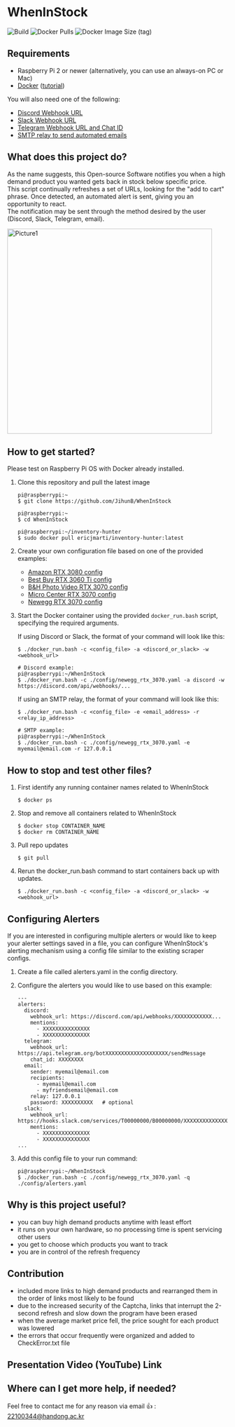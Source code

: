 # WhenInStock

![Build](https://github.com/EricJMarti/inventory-hunter/workflows/Build/badge.svg) ![Docker Pulls](https://img.shields.io/docker/pulls/ericjmarti/inventory-hunter) ![Docker Image Size (tag)](https://img.shields.io/docker/image-size/ericjmarti/inventory-hunter/latest)

## Requirements

- Raspberry Pi 2 or newer (alternatively, you can use an always-on PC or Mac)
- [Docker](https://www.docker.com/) ([tutorial](https://phoenixnap.com/kb/docker-on-raspberry-pi))

You will also need one of the following:
- [Discord Webhook URL](https://support.discord.com/hc/en-us/articles/228383668-Intro-to-Webhooks)
- [Slack Webhook URL](https://api.slack.com/messaging/webhooks)
- [Telegram Webhook URL and Chat ID](https://core.telegram.org/bots/api)
- [SMTP relay to send automated emails](https://medium.com/swlh/setting-up-gmail-and-other-email-on-a-raspberry-pi-6f7e3ad3d0e)


## What does this project do?

As the name suggests, this Open-source Software notifies you when a high demand product you wanted gets back in stock below specific price.  
This script continually refreshes a set of URLs, looking for the "add to cart" phrase. Once detected, an automated alert is sent, giving you an opportunity to react.   
The notification may be sent through the method desired by the user (Discord, Slack, Telegram, email).   
  
<img width="468" alt="Picture1" src="https://user-images.githubusercontent.com/91535297/172469099-ea0b9a63-e8a6-4249-8cb4-58427ec0cad5.png">



## How to get started?

Please test on Raspberry Pi OS with Docker already installed.

1. Clone this repository and pull the latest image
    ```
    pi@raspberrypi:~
    $ git clone https://github.com/JihunB/WhenInStock

    pi@raspberrypi:~
    $ cd WhenInStock

    pi@raspberrypi:~/inventory-hunter
    $ sudo docker pull ericjmarti/inventory-hunter:latest
    ```

2. Create your own configuration file based on one of the provided examples:

    - [Amazon RTX 3080 config](config/amazon_rtx_3080.yaml)
    - [Best Buy RTX 3060 Ti config](config/bestbuy_rtx_3060_ti.yaml)
    - [B&H Photo Video RTX 3070 config](config/bhphoto_rtx_3070.yaml)
    - [Micro Center RTX 3070 config](config/microcenter_rtx_3070.yaml)
    - [Newegg RTX 3070 config](config/newegg_rtx_3070.yaml)

3. Start the Docker container using the provided `docker_run.bash` script, specifying the required arguments.

    If using Discord or Slack, the format of your command will look like this:

    ```
    $ ./docker_run.bash -c <config_file> -a <discord_or_slack> -w <webhook_url>

    # Discord example:
    pi@raspberrypi:~/WhenInStock
    $ ./docker_run.bash -c ./config/newegg_rtx_3070.yaml -a discord -w https://discord.com/api/webhooks/...
    ```
    
    
    If using an SMTP relay, the format of your command will look like this:

    ```
    $ ./docker_run.bash -c <config_file> -e <email_address> -r <relay_ip_address>

    # SMTP example:
    pi@raspberrypi:~/WhenInStock
    $ ./docker_run.bash -c ./config/newegg_rtx_3070.yaml -e myemail@email.com -r 127.0.0.1
    ```

## How to stop and test other files?

1. First identify any running container names related to WhenInStock
    ```
    $ docker ps
    ```
2. Stop and remove all containers related to WhenInStock
    ```
    $ docker stop CONTAINER_NAME
    $ docker rm CONTAINER_NAME
    ```
3. Pull repo updates
    ```
    $ git pull
    ```
4. Rerun the docker_run.bash command to start containers back up with updates.
    ```
    $ ./docker_run.bash -c <config_file> -a <discord_or_slack> -w <webhook_url>
    ```

## Configuring Alerters

If you are interested in configuring multiple alerters or would like to keep your alerter settings saved in a file, you can configure WhenInStock's alerting mechanism using a config file similar to the existing scraper configs.

1. Create a file called alerters.yaml in the config directory.

2. Configure the alerters you would like to use based on this example:

    ```
    ---
    alerters:
      discord:
        webhook_url: https://discord.com/api/webhooks/XXXXXXXXXXXX...
        mentions:
          - XXXXXXXXXXXXXXX
          - XXXXXXXXXXXXXXX
      telegram:
        webhook_url: https://api.telegram.org/botXXXXXXXXXXXXXXXXXXXX/sendMessage
        chat_id: XXXXXXXX
      email:
        sender: myemail@email.com
        recipients:
          - myemail@email.com
          - myfriendsemail@email.com
        relay: 127.0.0.1
        password: XXXXXXXXXX   # optional
      slack:
        webhook_url: https://hooks.slack.com/services/T00000000/B00000000/XXXXXXXXXXXXXXXXXXXXXXXX
        mentions:
          - XXXXXXXXXXXXXXX
          - XXXXXXXXXXXXXXX
    ...
    ```

3. Add this config file to your run command:

    ```
    pi@raspberrypi:~/WhenInStock
    $ ./docker_run.bash -c ./config/newegg_rtx_3070.yaml -q ./config/alerters.yaml
    ```


## Why is this project useful?

- you can buy high demand products anytime with least effort
- it runs on your own hardware, so no processing time is spent servicing other users
- you get to choose which products you want to track
- you are in control of the refresh frequency

## Contribution

- included more links to high demand products and rearranged them in the order of links most likely to be found  
- due to the increased security of the Captcha, links that interrupt the 2-second refresh and slow down the program have been erased  
- when the average market price fell, the price sought for each product was lowered  
- the errors that occur frequently were organized and added to CheckError.txt file    

## Presentation Video (YouTube) Link



## Where can I get more help, if needed?

Feel free to contact me for any reason via email 👍 : 22100344@handong.ac.kr

